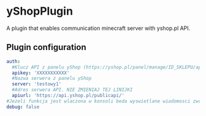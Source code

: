 # yShopPlugin
A plugin that enables communication minecraft server with yshop.pl API.

## Plugin configuration
```yml
auth:
  #Klucz API z panelu yShop (https://yshop.pl/panel/manage/ID_SKLEPU/api)
  apikey: 'XXXXXXXXXXX'
  #Nazwa serwera z panelu yShop
  server: 'testowy1'
  #Adres serwera API. NIE ZMIENIAJ TEJ LINIJKI
  apiurl: 'https://api.yshop.pl/publicapi/'
#Jezeli funkcja jest wlaczona w konsoli beda wyswietlane wiadomosci zwrote z API
debug: false
```
